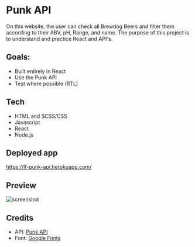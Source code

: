 # Punk API
On this website, the user can check all Brewdog Beers and filter them according to their ABV, pH, Range, and name. The purpose of this project is to understand and practice React and API's.

## Goals:
- Built entirely in React 
- Use the Punk API
- Test where possible (RTL) 
 
## Tech
- HTML and SCSS/CSS
- Javascript
- React
- Node.js

## Deployed app
https://lf-punk-api.herokuapp.com/

## Preview
![screenshot](https://user-images.githubusercontent.com/48991462/153579575-ded67627-d97b-42a5-a5d5-a6ed240c9bc2.png)

## Credits
- API: <a href="https://punkapi.com/">Punk API</a>
- Font: <a href="https://fonts.google.com/">Google Fonts</a>
